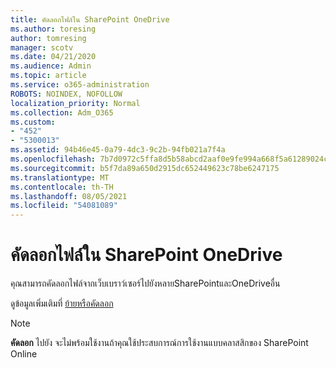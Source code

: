 ```yaml
---
title: คัดลอกไฟล์ใน SharePoint OneDrive
ms.author: toresing
author: tomresing
manager: scotv
ms.date: 04/21/2020
ms.audience: Admin
ms.topic: article
ms.service: o365-administration
ROBOTS: NOINDEX, NOFOLLOW
localization_priority: Normal
ms.collection: Adm_O365
ms.custom:
- "452"
- "5300013"
ms.assetid: 94b46e45-0a79-4dc3-9c2b-94fb021a7f4a
ms.openlocfilehash: 7b7d0972c5ffa8d5b58abcd2aaf0e9fe994a668f5a61289024c98f0cc0242547
ms.sourcegitcommit: b5f7da89a650d2915dc652449623c78be6247175
ms.translationtype: MT
ms.contentlocale: th-TH
ms.lasthandoff: 08/05/2021
ms.locfileid: "54081089"
---
```

# <a name="copy-files-in-sharepoint-and-onedrive"></a>คัดลอกไฟล์ใน SharePoint OneDrive

คุณสามารถคัดลอกไฟล์จากเว็บเบราว์เซอร์ไปยังหลายSharePointและOneDriveอื่น

ดูข้อมูลเพิ่มเติมที่ [ย้ายหรือคัดลอก](https://support.microsoft.com/office/00e2f483-4df3-46be-a861-1f5f0c1a87bc)

> [!NOTE]
> **คัดลอก** ไปยัง จะไม่พร้อมใช้งานถ้าคุณใช้ประสบการณ์การใช้งานแบบคลาสสิกของ SharePoint Online
